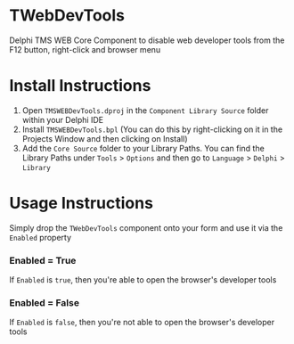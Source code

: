 # TWebDevTools
Delphi TMS WEB Core Component to disable web developer tools from the F12 button, right-click and browser menu

# Install Instructions
1. Open `TMSWEBDevTools.dproj` in the `Component Library Source` folder within your Delphi IDE
2. Install `TMSWEBDevTools.bpl` (You can do this by right-clicking on it in the Projects Window and then clicking on Install)
3. Add the `Core Source` folder to your Library Paths. You can find the Library Paths under `Tools` > `Options` and then go to `Language` > `Delphi` > `Library`

# Usage Instructions
Simply drop the `TWebDevTools` component onto your form and use it via the `Enabled` property

### Enabled = True
If `Enabled` is `true`, then you're able to open the browser's developer tools

### Enabled = False
If `Enabled` is `false`, then you're not able to open the browser's developer tools
